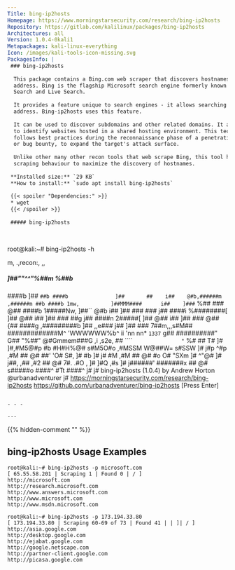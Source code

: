 ```yaml
---
Title: bing-ip2hosts
Homepage: https://www.morningstarsecurity.com/research/bing-ip2hosts
Repository: https://gitlab.com/kalilinux/packages/bing-ip2hosts
Architectures: all
Version: 1.0.4-0kali1
Metapackages: kali-linux-everything 
Icon: /images/kali-tools-icon-missing.svg
PackagesInfo: |
 ### bing-ip2hosts
 
  This package contains a Bing.com web scraper that discovers hostnames by IP
  address. Bing is the flagship Microsoft search engine formerly known as MSN
  Search and Live Search.
   
  It provides a feature unique to search engines - it allows searching by IP
  address. Bing-ip2hosts uses this feature.
   
  It can be used to discover subdomains and other related domains. It also helps
  to identify websites hosted in a shared hosting environment. This technique
  follows best practices during the reconnaissance phase of a penetration test
  or bug bounty, to expand the target's attack surface.
   
  Unlike other many other recon tools that web scrape Bing, this tool has smart
  scraping behaviour to maximize the discovery of hostnames.
 
 **Installed size:** `29 KB`  
 **How to install:** `sudo apt install bing-ip2hosts`  
 
 {{< spoiler "Dependencies:" >}}
 * wget
 {{< /spoiler >}}
 
 ##### bing-ip2hosts
 
 
 ```
 root@kali:~# bing-ip2hosts -h
 
   m,                   .,recon:,        ,,
   #####               ]##""^^"%##m    %##b
   ####b               ]##      `##b
   ####b               ]##       ##    i##    @#b,######m       ,######m ##b
   ####b 1mw,          ]##MMM####      i##    ]###`    %##     ###`    `@##
   ####b  1#####Nw,    ]##``    @#b    i##    ]##       ###   ###       j##
   ####i   %########[  ]##       @##   i##    ]##       ###   ##g       j##
   ####n      2#####[  ]##      @##    i##    ]##       ###   @##       {##
   ####g  ,#########b  ]##   ,,e###    j##    ]##       ###    7##m,,,s#M##
   #############M^     'WWWWWW%b^       ii    'nn       nn*      `1337` g##
   ##########"                                                          G##
     "%##"                                                     @#Gmmem###G
   ,i                ,s2e,     ##                                  ````
    `               "`   %#    ##                             T#
   ]#   ]#,#M5@#p         #b   #H#H%@#     s#M5O#o   ,#MSSM  W@##W=  s#SSW
   ]#   j#p    ^#p      ,#M    ##    @#   ##'   'O#  S#,      ]#     #b
   ]#   j#      #M    ,#M      ##    @#   #o     O#    "SXm   ]#      ^"@#
   ]#   j##,  ,##   ,#2        ##    @#   7#.   .#O  ,   ]#   ]#Q       ,#s
   ]#   j######'    #######x   ##    @#    s#####o    ####^    #Tt    ####^
        j#
        j#          bing-ip2hosts (1.0.4) by Andrew Horton @urbanadventurer
        j#          https://morningstarsecurity.com/research/bing-ip2hosts
                    https://github.com/urbanadventurer/bing-ip2hosts
 [Press Enter]
 ```
 
 - - -
 
---
```

{{% hidden-comment "<!--Do not edit anything above this line-->" %}}

## bing-ip2hosts Usage Examples

```
root@kali:~# bing-ip2hosts -p microsoft.com
[ 65.55.58.201 | Scraping 1 | Found 0 | / ]
http://microsoft.com
http://research.microsoft.com
http://www.answers.microsoft.com
http://www.microsoft.com
http://www.msdn.microsoft.com
```

```
root@kali:~# bing-ip2hosts -p 173.194.33.80
[ 173.194.33.80 | Scraping 60-69 of 73 | Found 41 | | ]| / ]
http://asia.google.com
http://desktop.google.com
http://ejabat.google.com
http://google.netscape.com
http://partner-client.google.com
http://picasa.google.com
```
